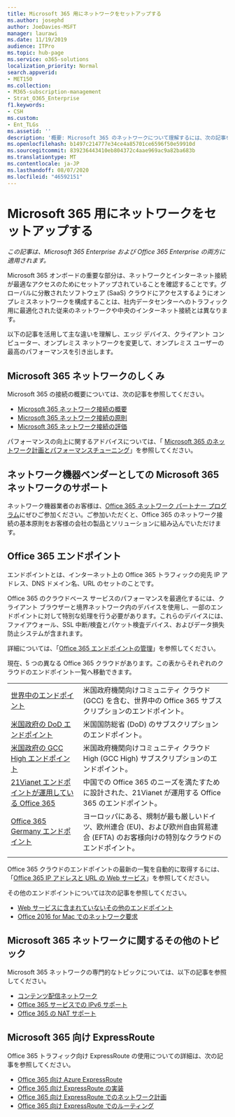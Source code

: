 ```yaml
---
title: Microsoft 365 用にネットワークをセットアップする
ms.author: josephd
author: JoeDavies-MSFT
manager: laurawi
ms.date: 11/19/2019
audience: ITPro
ms.topic: hub-page
ms.service: o365-solutions
localization_priority: Normal
search.appverid:
- MET150
ms.collection:
- M365-subscription-management
- Strat_O365_Enterprise
f1.keywords:
- CSH
ms.custom:
- Ent_TLGs
ms.assetid: ''
description: '概要: Microsoft 365 のネットワークについて理解するには、次の記事を参照してください。'
ms.openlocfilehash: b1497c214777e34ce4a85701ce6596f50e59910d
ms.sourcegitcommit: 839236443410eb804372c4aae969ac9a82ba683b
ms.translationtype: MT
ms.contentlocale: ja-JP
ms.lasthandoff: 08/07/2020
ms.locfileid: "46592151"
---
```

# <a name="set-up-your-network-for-microsoft-365"></a>Microsoft 365 用にネットワークをセットアップする

*この記事は、Microsoft 365 Enterprise および Office 365 Enterprise の両方に適用されます。*

Microsoft 365 オンボードの重要な部分は、ネットワークとインターネット接続が最適なアクセスのためにセットアップされていることを確認することです。グローバルに分散されたソフトウェア (SaaS) クラウドにアクセスするようにオンプレミスネットワークを構成することは、社内データセンターへのトラフィック用に最適化された従来のネットワークや中央のインターネット接続とは異なります。 

以下の記事を活用して主な違いを理解し、エッジ デバイス、クライアント コンピューター、オンプレミス ネットワークを変更して、オンプレミス ユーザーの最高のパフォーマンスを引き出します。

## <a name="how-microsoft-365-networking-works"></a>Microsoft 365 ネットワークのしくみ

Microsoft 365 の接続の概要については、次の記事を参照してください。

- [Microsoft 365 ネットワーク接続の概要](office-365-networking-overview.md)
- [Microsoft 365 ネットワーク接続の原則](office-365-network-connectivity-principles.md)
- [Microsoft 365 ネットワーク接続の評価](assessing-network-connectivity.md)

パフォーマンスの向上に関するアドバイスについては、「 [Microsoft 365 のネットワーク計画とパフォーマンスチューニング](network-planning-and-performance.md)」を参照してください。

## <a name="support-microsoft-365-networking-as-a-network-equipment-vendor"></a>ネットワーク機器ベンダーとしての Microsoft 365 ネットワークのサポート

ネットワーク機器業者のお客様は、[Office 365 ネットワーク パートナー プログラム](office-365-networking-partner-program.md)にぜひご参加ください。ご参加いただくと、Office 365 のネットワーク接続の基本原則をお客様の会社の製品とソリューションに組み込んでいただけます。 

## <a name="office-365-endpoints"></a>Office 365 エンドポイント

エンドポイントとは、インターネット上の Office 365 トラフィックの宛先 IP アドレス、DNS ドメイン名、URL のセットのことです。 

Office 365 のクラウドベース サービスのパフォーマンスを最適化するには、クライアント ブラウザーと境界ネットワーク内のデバイスを使用し、一部のエンドポイントに対して特別な処理を行う必要があります。これらのデバイスには、ファイアウォール、SSL 中断/検査とパケット検査デバイス、およびデータ損失防止システムが含まれます。

詳細については、「[Office 365 エンドポイントの管理](managing-office-365-endpoints.md)」を参照してください。

現在、5 つの異なる Office 365 クラウドがあります。この表からそれぞれのクラウドのエンドポイント一覧へ移動できます。

|||
|:-------|:-----|
| [世界中のエンドポイント](urls-and-ip-address-ranges.md) | 米国政府機関向けコミュニティ クラウド (GCC) を含む、世界中の Office 365 サブスクリプションのエンドポイント。 |
| [米国政府の DoD エンドポイント](office-365-u-s-government-dod-endpoints.md) | 米国国防総省 (DoD) のサブスクリプションのエンドポイント。 |
| [米国政府の GCC High エンドポイント](office-365-u-s-government-gcc-high-endpoints.md) | 米国政府機関向けコミュニティ クラウド High (GCC High) サブスクリプションのエンドポイント。 |
| [21Vianet エンドポイントが運用している Office 365](urls-and-ip-address-ranges-21vianet.md) | 中国での Office 365 のニーズを満たすために設計された、21Vianet が運用する Office 365 のエンドポイント。 |
| [Office 365 Germany エンドポイント](office-365-germany-endpoints.md) | ヨーロッパにある、規制が最も厳しいドイツ、欧州連合 (EU)、および欧州自由貿易連合 (EFTA) のお客様向けの特別なクラウドのエンドポイント。 |
|||

Office 365 クラウドのエンドポイントの最新の一覧を自動的に取得するには、「[Office 365 IP アドレスと URL の Web サービス](office-365-ip-web-service.md)」を参照してください。

その他のエンドポイントについては次の記事を参照してください。

- [Web サービスに含まれていないその他のエンドポイント](additional-office365-ip-addresses-and-urls.md)
- [Office 2016 for Mac でのネットワーク要求](network-requests-in-office-2016-for-mac.md)


## <a name="additional-topics-for-microsoft-365-networking"></a>Microsoft 365 ネットワークに関するその他のトピック

Microsoft 365 ネットワークの専門的なトピックについては、以下の記事を参照してください。

- [コンテンツ配信ネットワーク](content-delivery-networks.md)
- [Office 365 サービスでの IPv6 サポート](ipv6-support.md)
- [Office 365 の NAT サポート](nat-support-with-office-365.md)

## <a name="expressroute-for-microsoft-365"></a>Microsoft 365 向け ExpressRoute

Office 365 トラフィック向け ExpressRoute の使用についての詳細は、次の記事を参照してください。

- [Office 365 向け Azure ExpressRoute](azure-expressroute.md)
- [Office 365 向け ExpressRoute の実装](implementing-expressroute.md)
- [Office 365 向け ExpressRoute でのネットワーク計画](network-planning-with-expressroute.md)
- [Office 365 向け ExpressRoute でのルーティング](routing-with-expressroute.md)
